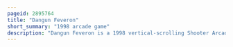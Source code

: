 ```yaml
---
pageid: 2895764
title: "Dangun Feveron"
short_summary: "1998 arcade game"
description: "Dangun Feveron is a 1998 vertical-scrolling Shooter Arcade Game developed by Cave and published in Japan by nihon System. Players control a Fighter Craft and must destroy Waves of Enemies throughout a Series of scrolling Stages that increase in Difficulty. The Game's Scoring System is designed to encourage Players to destroy as many Enemies as possible as Points are subtracted based on how many Enemies leave the Screen. It is known for its elaborate disco-inspired Soundtrack and sassy Voiceovers."
---
```

